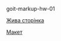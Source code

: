 <p>goit-markup-hw-01</p> 
<p><a href="https://alexblack19.github.io/goit-markup-hw-01/" alt="Жива сторінка">Жива сторінка</a></p>
<p><a href="https://www.figma.com/file/B1m2uk25m1eAgroESAuM2g/Web-Studio-(Version-3.0)?node-id=0-1&t=dsy6VnBhZHMsn2Gp-0" alt="Макет">Макет</a></p>